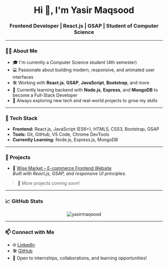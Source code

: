 <h1 align="center">Hi 👋, I'm Yasir Maqsood</h1>
<h3 align="center">Frontend Developer | React.js | GSAP | Student of Computer Science</h3>

---

### 👨‍💻 About Me
- 🎓 I'm currently a Computer Science student (4th semester)
- 💻 Passionate about building modern, responsive, and animated user interfaces
- 🛠️ Working with **React.js**, **GSAP**, **JavaScript**, **Bootstrap**, and more
- 🔄 Currently learning backend with **Node.js**, **Express**, and **MongoDB** to become a Full-Stack Developer
- 🌱 Always exploring new tech and real-world projects to grow my skills

---

### 💼 Tech Stack
- **Frontend:** React.js, JavaScript (ES6+), HTML5, CSS3, Bootstrap, GSAP
- **Tools:** Git, GitHub, VS Code, Chrome DevTools
- **Currently Learning:** Node.js, Express.js, MongoDB

---

### 🚀 Projects
- 🎯 [Wise Market – E-commerce Frontend Website](https://wise-market-lvvn.vercel.app/)  
  _Built with React.js, GSAP, and responsive UI principles._

> 📌 More projects coming soon!

---

### 📈 GitHub Stats
<p align="center">
  <img src="https://github-readme-stats.vercel.app/api?username=yasirmaqsood&show_icons=true&theme=tokyonight" alt="yasirmaqsood" />
</p>

---

### 📫 Connect with Me
- 🌐 [LinkedIn](https://linkedin.com/in/yasirmaqsood)
- 🛠️ [GitHub](https://github.com/yasirmaqsood)
- 💬 Open to internships, collaborations, and learning opportunities!

